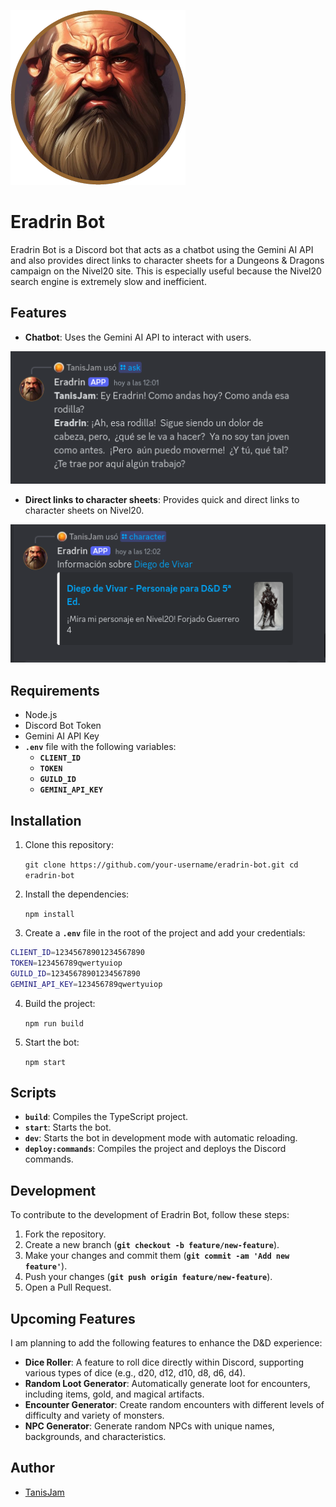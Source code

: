 ![Eradrin Iamge](./assets/Eradrin.png)

# Eradrin Bot

Eradrin Bot is a Discord bot that acts as a chatbot using the Gemini AI API and also provides direct links to character sheets for a Dungeons & Dragons campaign on the Nivel20 site. This is especially useful because the Nivel20 search engine is extremely slow and inefficient.

## Features

- **Chatbot**: Uses the Gemini AI API to interact with users.

![aks](./assets/ask.png)

- **Direct links to character sheets**: Provides quick and direct links to character sheets on Nivel20.

![character](./assets/character.png)

## Requirements

- Node.js
- Discord Bot Token
- Gemini AI API Key
- **`.env`** file with the following variables:
  - **`CLIENT_ID`**
  - **`TOKEN`**
  - **`GUILD_ID`**
  - **`GEMINI_API_KEY`**

## Installation

1. Clone this repository:

   `git clone https://github.com/your-username/eradrin-bot.git
cd eradrin-bot`

2. Install the dependencies:

   `npm install`

3. Create a **`.env`** file in the root of the project and add your credentials:

```bash
CLIENT_ID=12345678901234567890
TOKEN=123456789qwertyuiop
GUILD_ID=12345678901234567890
GEMINI_API_KEY=123456789qwertyuiop
```

4. Build the project:

   `npm run build`

5. Start the bot:

   `npm start`

## Scripts

- **`build`**: Compiles the TypeScript project.
- **`start`**: Starts the bot.
- **`dev`**: Starts the bot in development mode with automatic reloading.
- **`deploy:commands`**: Compiles the project and deploys the Discord commands.

## Development

To contribute to the development of Eradrin Bot, follow these steps:

1. Fork the repository.
2. Create a new branch (**`git checkout -b feature/new-feature`**).
3. Make your changes and commit them (**`git commit -am 'Add new feature'`**).
4. Push your changes (**`git push origin feature/new-feature`**).
5. Open a Pull Request.

## Upcoming Features

I am planning to add the following features to enhance the D&D experience:

- **Dice Roller**: A feature to roll dice directly within Discord, supporting various types of dice (e.g., d20, d12, d10, d8, d6, d4).
- **Random Loot Generator**: Automatically generate loot for encounters, including items, gold, and magical artifacts.
- **Encounter Generator**: Create random encounters with different levels of difficulty and variety of monsters.
- **NPC Generator**: Generate random NPCs with unique names, backgrounds, and characteristics.

## Author

- [TanisJam](https://mnr.ar)
